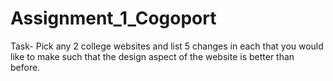# Assignment_1_Cogoport
Task-
Pick any 2 college websites and list 5 changes in each that you would like to make such that the design aspect of the website is better than before. 
